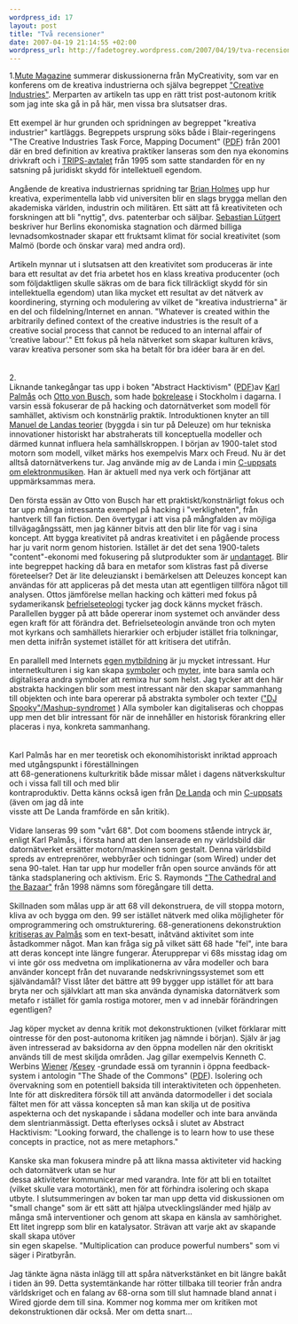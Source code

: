 ```yaml
--- 
wordpress_id: 17
layout: post
title: "Två recensioner"
date: 2007-04-19 21:14:55 +02:00
wordpress_url: http://fadetogrey.wordpress.com/2007/04/19/tva-recensioner/
---
```

1.<a title="Mute Magazine" href="http://www.metamute.org/">Mute Magazine</a> summerar diskussionerna från MyCreativity, som var en konferens om de kreativa industrierna och själva begreppet <a href="http://copyriot.wordpress.com/2007/01/27/why-were-still-not-content-with-content/">"Creative Industries"</a>. Merparten av artikeln tas upp en rätt trist post-autonom kritik som jag inte ska gå in på här, men vissa bra slutsatser dras.<br /> <br /> Ett exempel är hur grunden och spridningen av begreppet "kreativa industrier" kartläggs. Begreppets ursprung söks både i Blair-regeringens "The Creative Industries Task Force, Mapping Document" (<a title="PDF" href="http://www.culture.gov.uk/culture/pdf/part/1.pdf">PDF</a>) från 2001 där en bred definition av kreativa praktiker lanseras som den nya ekonomins drivkraft och i <a title="TRIPS-avtalet" href="http://sv.wikipedia.org/wiki/TRIPS">TRIPS-avtalet</a>  från 1995 som satte standarden för en ny satsning på juridiskt skydd för intellektuell egendom.<br /> <br /> Angående de kreativa industriernas spridning tar <a title="Brian Holmes" href="http://pzwart.wdka.hro.nl/mdr/research/bholmes/">Brian Holmes</a> upp hur kreativa, experimentella labb vid universiten blir en slags brygga mellan den akademiska världen, industrin och militären. Ett sätt att få kreativiteten och forskningen att bli "nyttig", dvs. patenterbar och säljbar. <a title="Sebastian Lütgert" href="http://www.rolux.org/">Sebastian Lütgert</a> beskriver hur Berlins ekonomiska stagnation och därmed billiga levnadsomkostnader skapar ett fruktsamt klimat för social kreativitet (som Malmö (borde och önskar vara) med andra ord).<br /> <br /> Artikeln mynnar ut i slutsatsen att den kreativitet som produceras är inte bara ett resultat av det fria arbetet hos en klass kreativa producenter (och som följdaktligen skulle säkras om de bara fick tillräckligt skydd för sin intellektuella egendom) utan lika mycket ett resultat av det nätverk av koordinering, styrning och modulering av vilket de "kreativa industrierna" är en del och fildelning/Internet en annan. "Whatever is created within the arbitrarily defined context of the creative industries is the result of a creative social process that cannot be reduced to an internal affair of ‘creative labour’." Ett fokus på hela nätverket som skapar kulturen krävs, varav kreativa personer som ska ha betalt för bra idéer bara är en del.<br /> <br /> <br /> 2.<br /> Liknande tankegångar tas upp i boken "Abstract Hacktivism" (<a title="PDF" href="http://www.kulturservern.se/wronsov/selfpassage/research/AbstractHacktivism-book.pdf">PDF</a>)av <a title="Karl Palmås" href="http://www.isk-gbg.org/99our68/">Karl Palmås</a> och <a title="Otto von Busch" href="http://www.we-make-money-not-art.com/archives/009391.php">Otto von Busch</a>, som hade <a title="bokrelease" href="http://www.isk-gbg.org/99our68/?p=98">bokrelease</a> i Stockholm i dagarna. I varsin essä fokuserar de på hacking och datornätverket som modell för samhället, aktivism och konstnärlig praktik. Introduktionen knyter an till <a title="Manuel de Landas teorier" href="http://en.wikipedia.org/wiki/Manuel_de_Landa">Manuel de Landas teorier</a>  (byggda i sin tur på Deleuze) om hur tekniska innovationer historiskt har abstraherats till konceptuella modeller och därmed kunnat influera hela samhällskroppen. I början av 1900-talet stod motorn som modell, vilket märks hos exempelvis Marx och Freud. Nu är det alltså datornätverkens tur. Jag använde mig av de Landa i min <a title="C-uppsats om elektronmusiken" href="http://fadetogrey.wordpress.com/2007/01/16/the-sound-of-war-in-the-noise-of-music/">C-uppsats om elektronmusiken</a>. Han är aktuell med nya verk och förtjänar att uppmärksammas mera.<br /> <br /> Den första essän av Otto von Busch har ett praktiskt/konstnärligt fokus och tar upp många intressanta exempel på hacking i "verkligheten", från hantverk till fan fiction. Den övertygar i att visa på mångfalden av möjliga tillvägagångssätt, men jag känner bitvis att den blir lite för vag i sina koncept. Att bygga kreativitet på andras kreativitet i en pågående process har ju varit norm genom historien. Istället är det det sena 1900-talets "content"-ekonomi med fokusering på slutprodukter som är <a title="undantaget" href="http://copyriot.se/2007/03/25/fonogramekonomin-som-historisk-parentes/">undantaget</a>. Blir inte begreppet hacking då bara en metafor som klistras fast på diverse företeelser? Det är lite deleuzianskt i bemärkelsen att Deleuzes koncept kan användas för att appliceras på det mesta utan att egentligen tillföra något till analysen. Ottos jämförelse mellan hacking och kätteri med fokus på sydamerikansk <a title="befrielseteologi" href="http://sv.wikipedia.org/wiki/Befrielseteologi">befrielseteologi</a> tycker jag dock känns mycket fräsch. Parallellen bygger på att både opererar inom systemet och använder dess egen kraft för att förändra det. Befrielseteologin använde tron och myten mot kyrkans och samhällets hierarkier och erbjuder istället fria tolkningar, men detta inifrån systemet istället för att kritisera det utifrån.<br /> <br /> En parallell med Internets <a title="egen mytbildning" href="http://images.google.com/images?q=kopimi">egen mytbildning</a> är ju mycket intressant. Hur internetkulturen i sig kan skapa <a title="symboler" href="http://images.google.com/images?q=kopimi">symboler</a> och <a title="myter" href="http://images.google.com/images?q=arga+unga+hackare">myter</a>, inte bara samla och digitalisera andra symboler att remixa hur som helst. Jag tycker att den här abstrakta hackingen blir som mest intressant när den skapar sammanhang till objekten och inte bara opererar på abstrakta symboler och texter (<a href="http://fadetogrey.wordpress.com/2007/03/15/kontexter-i-rundgang/">"DJ Spooky"/Mashup-syndromet</a> ) Alla symboler kan digitaliseras och choppas upp men det blir intressant för när de innehåller en historisk förankring eller placeras i nya, konkreta sammanhang.<br /> <br /> <br /> Karl Palmås har en mer teoretisk och ekonomihistoriskt inriktad approach med utgångspunkt i föreställningen<br /> att 68-generationens kulturkritik både missar målet i dagens nätverkskultur och i vissa fall till och med blir<br /> kontraproduktiv. Detta känns också igen från <a title="De Landa" href="http://www.shaviro.com/Blog/?p=541">De Landa</a> och min <a title="C-uppsats" href="http://fadetogrey.wordpress.com/2007/01/16/the-sound-of-war-in-the-noise-of-music/">C-uppsats</a> (även om jag då inte<br /> visste att De Landa framförde en sån kritik). <br /><br />Vidare lanseras 99 som "vårt 68". Dot com boomens stående intryck är, enligt Karl Palmås, i första hand att den lanserade en ny världsbild där datornätverket ersätter motorn/maskinen som gestalt. Denna världsbild spreds av entreprenörer, webbyråer och tidningar (som Wired) under det sena 90-talet. Han tar upp hur modeller från open source används för att tänka stadsplanering och aktivism. Eric S. Raymonds <a href="http://www.firstmonday.org/issues/issue3_3/raymond/">"The Cathedral and the Bazaar"</a> från 1998 nämns som föregångare till detta.<br /> <br /> Skillnaden som målas upp är att 68 vill dekonstruera, de vill stoppa motorn, kliva av och bygga om den. 99 ser istället nätverk med olika möjligheter för omprogrammering och omstrukturering. 68-generationens dekonstruktion <a title="kritiseras av Palmås" href="http://www.isk-gbg.org/99our68/?p=100#more-100">kritiseras av Palmås</a> som en text-besatt, inåtvänd aktivitet som inte åstadkommer något. Man kan fråga sig på vilket sätt 68 hade "fel", inte bara att deras koncept inte längre fungerar. Återupprepar vi 68s misstag idag om vi inte gör oss medvetna om implikationerna av våra modeller och bara använder koncept från det nuvarande nedskrivningssystemet som ett självändamål? Visst låter det bättre att 99 bygger upp istället för att bara bryta ner och självklart att man ska använda dynamiska datornätverk som metafo
r istället för gamla rostiga motorer, men v
ad innebär förändringen egentligen?<br /> <br /> Jag köper mycket av denna kritik mot dekonstruktionen (vilket förklarar mitt ointresse för den post-autonoma kritiken jag nämnde i början). Själv är jag även intresserad av baksidorna av den öppna modellen när den okritiskt används till de mest skiljda områden. Jag gillar exempelvis Kenneth C. Werbins <a title="Wiener" href="http://en.wikipedia.org/wiki/Norbert_Wiener">Wiener</a> /<a title="Kesey" href="http://en.wikipedia.org/wiki/Sometimes_a_Great_Notion_%28novel%29">Kesey</a> -grundade essä om tyrannin i öppna feedback-system i antologin "The Shade of the Commons" (<a title="PDF" href="http://www.waag.org/download/16813">PDF</a>). Isolering och övervakning som en potentiell baksida till interaktiviteten och öppenheten. Inte för att diskreditera försök till att använda datormodeller i det sociala fältet men för att vässa koncepten så man kan skilja ut de positiva aspekterna och det nyskapande i sådana modeller och inte bara använda dem slentrianmässigt. Detta efterlyses också i slutet av Abstract Hacktivism: "Looking forward, the challenge is to learn how to use these concepts in practice, not as mere metaphors."<br /> <br /> Kanske ska man fokusera mindre på att likna massa aktiviteter vid hacking och datornätverk utan se hur<br /> dessa aktiviteter kommunicerar med varandra. Inte för att bli en totailtet (vilket skulle vara motortänk), men för att förhindra isolering och skapa utbyte. I slutsummeringen av boken tar man upp detta vid diskussionen om "small change" som är ett sätt att hjälpa utvecklingsländer med hjälp av många små interventioner och genom att skapa en känsla av samhörighet. Ett litet ingrepp som blir en katalysator. Strävan att varje akt av skapande skall skapa utöver<br /> sin egen skapelse. "Multiplication can produce powerful numbers" som vi säger i Piratbyrån.<br /> <br /> Jag tänkte ägna nästa inlägg till att spåra nätverkstänket en bit längre bakåt i tiden än 99. Detta systemtänkande har rötter tillbaka till teorier från andra världskriget och en falang av 68-orna som till slut hamnade bland annat i Wired gjorde dem till sina. Kommer nog komma mer om kritiken mot dekonstruktionen där också. Mer om detta snart...<br />
